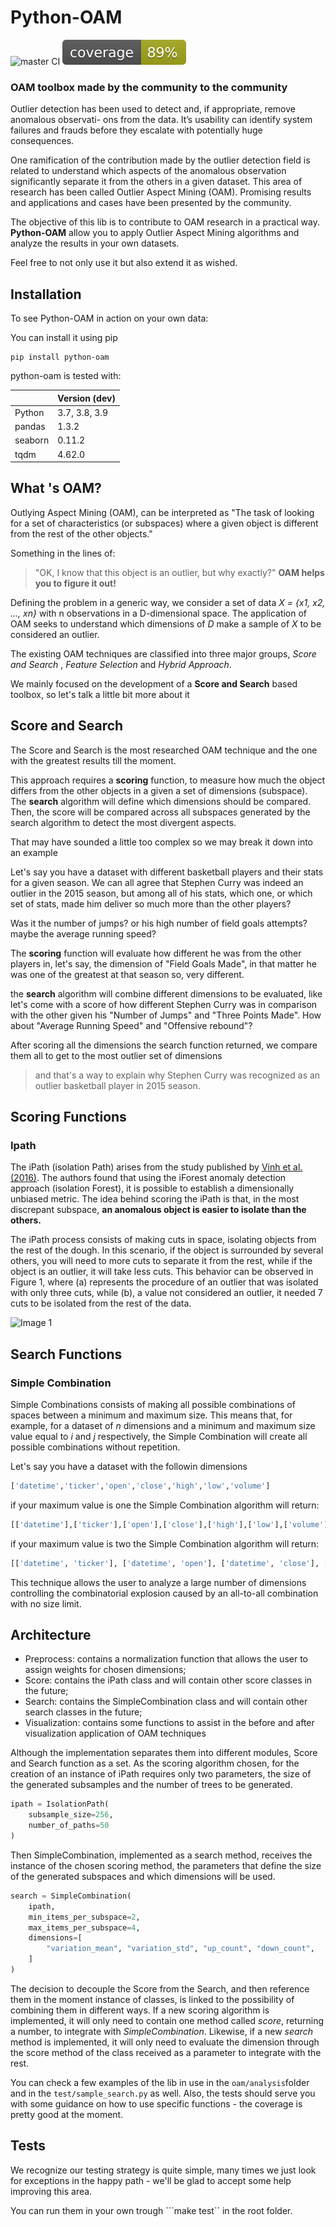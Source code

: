 # Python-OAM
![master CI](https://github.com/rodrigo-fss/python-oam/actions/workflows/github-actions.yml/badge.svg)
![coverage](https://github.com/rodrigo-fss/python-oam/blob/main/.github/badges/coverage_badge.svg)

### OAM toolbox made by the community to the community

Outlier detection has been used to detect and, if appropriate, remove anomalous observati-
ons from the data. It’s usability can identify system failures and frauds before they escalate
with potentially huge consequences.

One ramification of the contribution made by the outlier detection field is related
to understand which aspects of the anomalous observation significantly separate it from
the others in a given dataset. This area of research has been
called Outlier Aspect Mining (OAM). Promising results and applications and cases have
been presented by the community.

The objective of this lib is to contribute to OAM research in a practical way. **Python-OAM** allow
you to apply Outlier Aspect Mining algorithms and analyze the results in your own
datasets.

Feel free to not only use it but also extend it as wished.


Installation
---

To see Python-OAM in action on your own data:

You can install it using pip
```
pip install python-oam
```

python-oam is tested with:

|                     | Version (dev)  |
|---------------------|----------------|
| Python              | 3.7, 3.8, 3.9  |
| pandas              | 1.3.2          |
| seaborn             | 0.11.2         |
| tqdm                | 4.62.0         |

What 's OAM?
---
Outlying Aspect Mining (OAM), can be interpreted as "The task of looking for a set of
characteristics (or subspaces) where a given object is different from the rest of the other objects."

Something in the lines of:

> "OK, I know that this object is an outlier, but why exactly?"
**OAM helps you to figure it out!**

Defining the problem in a generic way, we consider a set of data
*X = {x1, x2, ..., xn}* with n observations in a D-dimensional space. The application of
OAM seeks to understand which dimensions of *D* make a sample of *X* to be considered
an outlier.

The existing OAM techniques are classified into three major groups,
*Score and Search* , *Feature Selection* and *Hybrid Approach*.

We mainly focused on the development of a **Score and Search** based toolbox,
so let's talk a little bit more about it

Score and Search
---
The Score and Search is the most researched OAM technique and the one with the greatest results till the moment.

This approach requires a **scoring** function, to measure how much the object differs from the other objects in a
given a set of dimensions (subspace).
The **search** algorithm will define which dimensions should be compared.
Then, the score will be compared across all subspaces generated by the search algorithm to detect the most divergent aspects.

That may have sounded a little too complex so we may break it down into an example

Let's say you have a dataset with different basketball players and their stats for a given season.
We can all agree that Stephen Curry was indeed an outlier in the 2015 season, but among all of
his stats, which one, or which set of stats, made him deliver so much more than the other players?

Was it the number of jumps? or his high number of field goals attempts? maybe the average running speed?

The **scoring** function will evaluate how different he was from the other players in, let's say,
the dimension of "Field Goals Made", in that matter he was one of the greatest at that season so, very different.

the **search** algorithm will combine different dimensions to be evaluated, like
let's come with a score of how different Stephen Curry was in comparison with the other
given his "Number of Jumps" and "Three Points Made". How about "Average Running Speed" and
"Offensive rebound"?

After scoring all the dimensions the search function returned, we compare them all
to get to the most outlier set of dimensions
> and that's a way to explain why Stephen Curry was recognized as an outlier basketball player in 2015 season.

Scoring Functions
---
### Ipath

The iPath (isolation Path) arises from the study published by
[Vinh et al. (2016)](https://link.springer.com/article/10.1007/s10618-016-0453-2).
The authors found that using the iForest anomaly detection approach (isolation
Forest), it is possible to establish a dimensionally unbiased metric. The idea behind scoring the
iPath is that, in the most discrepant subspace, **an anomalous object is easier to isolate than the others.**

The iPath process consists of making cuts in space, isolating objects from the rest
of the dough. In this scenario, if the object is surrounded by several others, you will need to
more cuts to separate it from the rest, while if the object is an outlier, it will take
less cuts. This behavior can be observed in Figure 1, where (a) represents the
procedure of an outlier that was isolated with only three cuts, while (b), a value
not considered an outlier, it needed 7 cuts to be isolated from the rest of the data.

![Image 1](https://i.postimg.cc/3w3Kwd5Q/ipath.png)


Search Functions
---
### Simple Combination

Simple Combinations consists of making all possible combinations of spaces between
a minimum and maximum size. This means that, for example, for a dataset of
*n* dimensions and a minimum and maximum size value equal to *i* and *j* respectively, the Simple
Combination will create all possible combinations without repetition.

Let's say you have a dataset with the followin dimensions
```python
['datetime','ticker','open','close','high','low','volume']
```

if your maximum value is one the Simple Combination algorithm will return:
```python
[['datetime'],['ticker'],['open'],['close'],['high'],['low'],['volume']]
```
if your maximum value is two the Simple Combination algorithm will return:
```python
[['datetime', 'ticker'], ['datetime', 'open'], ['datetime', 'close'], ['datetime', 'high'], ...]
```
This technique allows the user to analyze a large number of dimensions
controlling the combinatorial explosion caused by an all-to-all combination with no size limit.

Architecture
---

- Preprocess: contains a normalization function that allows the user to assign
weights for chosen dimensions;
- Score: contains the iPath class and will contain other score classes in the future;
- Search: contains the SimpleCombination class and will contain other search classes
in the future;
- Visualization: contains some functions to assist in the before and after visualization
application of OAM techniques

Although the implementation separates them into different modules, Score and Search
function as a set. As the scoring algorithm chosen, for the creation of
an instance of iPath requires only two parameters, the size of the generated subsamples
and the number of trees to be generated.

```python
ipath = IsolationPath(
    subsample_size=256,
    number_of_paths=50
)
```

Then SimpleCombination, implemented as a search method, receives the instance of the chosen scoring method,
the parameters that define the size of the generated subspaces and which dimensions will be used.

```python
search = SimpleCombination(
    ipath,
    min_items_per_subspace=2,
    max_items_per_subspace=4,
    dimensions=[
        "variation_mean", "variation_std", "up_count", "down_count",
    ]
)
```

The decision to decouple the Score from the Search, and then reference them in the moment
instance of classes, is linked to the possibility of combining them in different ways.
If a new scoring algorithm is implemented, it will only need to contain one
method called *score*, returning a number, to integrate with *SimpleCombination*.
Likewise, if a new *search* method is implemented, it will only need to
evaluate the dimension through the score method of the class received as a parameter to
integrate with the rest.

You can check a few examples of the lib in use in the ```oam/analysis```folder
and in the ```test/sample_search.py``` as well. Also, the tests should serve you
with some guidance on how to use specific functions - the coverage is pretty good
at the moment.

Tests
---
We recognize our testing strategy is quite simple, many times we just look for
exceptions in the happy path - we'll be glad to accept some help improving this area.

You can run them in your own trough
```make test``
in the root folder.
